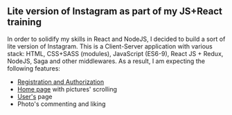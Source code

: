 ## Lite version of Instagram as part of my JS+React training

In order to solidify my skills in React and NodeJS, I decided to build a sort of lite version of Instagram. 
This is a Client-Server application with various stack: HTML, CSS+SASS (modules), JavaScript (ES6-9), 
React JS + Redux, NodeJS, Saga and other middlewares. As a result, I am expecting the following features:
* [Registration and Authorization](https://github.com/fufylev/lite_instagram/tree/master/client/app/modules/Authentication)
* [Home page](https://github.com/fufylev/lite_instagram/tree/master/client/app/modules/HomePage) with pictures' scrolling
* [User's](https://github.com/fufylev/lite_instagram/tree/master/client/app/modules/User) page
* Photo's commenting and liking

